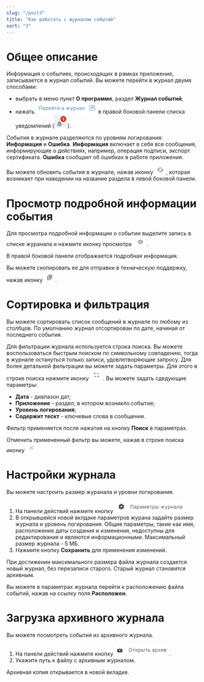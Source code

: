 ```yaml
---
slug: "/post3"
title: "Как работать с журналом событий"
sort: "3"
---
```


# Общее описание

Информация о событиях, происходящих в рамках приложения, записывается в журнал событий.
Вы можете перейти в журнал двумя способами:
- выбрать в меню пункт **О программе**, раздел **Журнал событий**;
- нажать ![to-log-button.jpg](./images/to-log-button.jpg "Перейти в журнал") в правой боковой панели списка уведомлений (![notifications-button.jpg](./images/notifications-button.jpg "События")).

События в журнале разделяются по уровням логирования:  **Информация** и **Ошибка**. 
**Информация** включает в себя все сообщения, информирующие о действиях, например, операция подписи, экспорт сертификата.
**Ошибка** сообщает об ошибках в работе приложения.

Вы можете обновить события в журнале, нажав иконку ![reload.jpg](./images/reload.jpg "Обновить журнал"), которая возникает при наведении на название раздела в левой боковой панели.

# Просмотр подробной информации события

Для просмотра подробной информации о событии выделите запись в списке журанала и нажмите иконку просмотра  ![view-icon.png](./images/view-icon.png "Посмотр").

В правой боковой панели отображается подробная информация.

Вы можете скопировать ее для отправки в техническую поддержку, нажав иконку ![copy-icon.jpg](./images/copy-icon.jpg "Скопировать").

# Сортировка и фильтрация

Вы можете сортировать список сообщений в журнале по любому из столбцов. По умолчанию журнал отсортирован по дате, начиная от последнего события.

Для фильтрации журнала используется строка поиска.
Вы можете воспользоваться быстрым поиском по символьному совпадению, тогда в журнале остануться только записи, удовлетворяющие запросу.
Для более детальной фильтрации вы можете задать параметры. Для этого в строке поиска нажмите иконку ![open-filter.jpg](./images/open-filter.jpg "Открыть фильтр").
Вы можете задать сдедующие параметры:
- **Дата** - диапазон дат;
- **Приложение** - раздел, в котором возникло событие;
 - **Уровень логирования**;
- **Содержит тескт** - ключевые слова в сообщении.
  
Фильтр применяется после нажатия на кнопку **Поиск** в параметрах.

Отменить примененный фильтр вы можете, нажав в строке поиска иконку ![delete-button.jpg](./images/delete-button.jpg "Удалить запрос")


# Настройки журнала

Вы можете настроить размер журанала и уровни логирования.

1. На панели действий нажмите кнопку ![journal-params.jpg](./images/journal-params.jpg "Параметры журнала").
2. В открывшейся новой вклдаке параметров журана задайте размер журнала и уровень логирования. Общие параметры, такие как имя, расположение даты создания и изменения, недоступны для редактирования и являются информационными.
Максимальный размер журнала - 5 МБ.
3. Нажмите кнопку **Сохранить** для применения изменений.

При достижении максимального размера файла журнала создается новый журнал, без перезаписи старого. Старый журнал становится архивным.

Вы можете в параметрах журнала перейти к расположению файла событий, нажав на ссылку поля **Расположен**.


# Загрузка архивного журнала

Вы можете посмотреть события из архивного журнала.

1. На панели действий нажмите кнопку ![open-archive.jpg](./images/open-archive.jpg "Открыть архив").
2. Укажите путь к файлу с архивным журналом.
   
Архивная копия открывается в новой вкладке.


